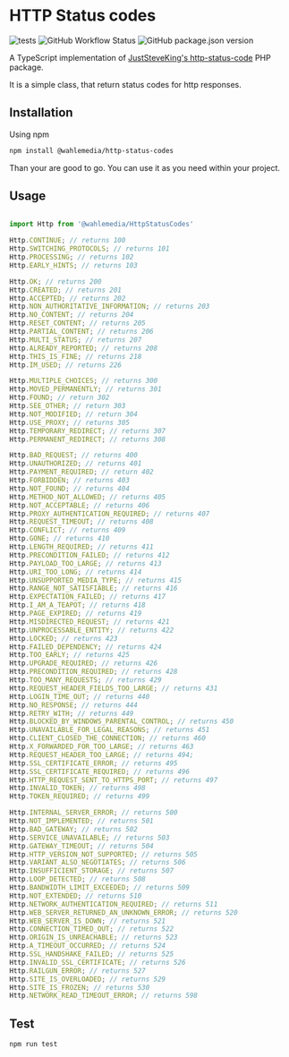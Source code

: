 # HTTP Status codes

![tests](https://github.com/wahlemedia/http-status-codes/workflows/tests/badge.svg)
![GitHub Workflow Status](https://img.shields.io/github/workflow/status/wahlemedia/http-status-codes/tests)
![GitHub package.json version](https://img.shields.io/github/package-json/v/wahlemedia/http-status-codes)
  
A TypeScript implementation of [JustSteveKing's http-status-code](https://github.com/JustSteveKing/http-status-code) PHP package. 

It is a simple class, that return status codes for http responses.

## Installation

Using npm  

```bash
npm install @wahlemedia/http-status-codes
```

Than your are good to go. You can use it as you need within your project.


## Usage

```js

import Http from '@wahlemedia/HttpStatusCodes'

Http.CONTINUE; // returns 100
Http.SWITCHING_PROTOCOLS; // returns 101
Http.PROCESSING; // returns 102
Http.EARLY_HINTS; // returns 103

Http.OK; // returns 200
Http.CREATED; // returns 201
Http.ACCEPTED; // returns 202
Http.NON_AUTHORITATIVE_INFORMATION; // returns 203
Http.NO_CONTENT; // returns 204
Http.RESET_CONTENT; // returns 205
Http.PARTIAL_CONTENT; // returns 206
Http.MULTI_STATUS; // returns 207
Http.ALREADY_REPORTED; // returns 208
Http.THIS_IS_FINE; // returns 218
Http.IM_USED; // returns 226

Http.MULTIPLE_CHOICES; // returns 300
Http.MOVED_PERMANENTLY; // returns 301
Http.FOUND; // return 302
Http.SEE_OTHER; // return 303
Http.NOT_MODIFIED; // return 304
Http.USE_PROXY; // returns 305
Http.TEMPORARY_REDIRECT; // returns 307
Http.PERMANENT_REDIRECT; // returns 308

Http.BAD_REQUEST; // returns 400
Http.UNAUTHORIZED; // returns 401
Http.PAYMENT_REQUIRED; // return 402
Http.FORBIDDEN; // returns 403
Http.NOT_FOUND; // returns 404
Http.METHOD_NOT_ALLOWED; // returns 405
Http.NOT_ACCEPTABLE; // returns 406
Http.PROXY_AUTHENTICATION_REQUIRED; // returns 407
Http.REQUEST_TIMEOUT; // returns 408
Http.CONFLICT; // returns 409
Http.GONE; // returns 410
Http.LENGTH_REQUIRED; // returns 411
Http.PRECONDITION_FAILED; // returns 412
Http.PAYLOAD_TOO_LARGE; // returns 413
Http.URI_TOO_LONG; // returns 414
Http.UNSUPPORTED_MEDIA_TYPE; // returns 415
Http.RANGE_NOT_SATISFIABLE; // returns 416
Http.EXPECTATION_FAILED; // returns 417
Http.I_AM_A_TEAPOT; // returns 418
Http.PAGE_EXPIRED; // returns 419
Http.MISDIRECTED_REQUEST; // returns 421
Http.UNPROCESSABLE_ENTITY; // returns 422
Http.LOCKED; // returns 423
Http.FAILED_DEPENDENCY; // returns 424
Http.TOO_EARLY; // returns 425
Http.UPGRADE_REQUIRED; // returns 426
Http.PRECONDITION_REQUIRED; // returns 428
Http.TOO_MANY_REQUESTS; // returns 429
Http.REQUEST_HEADER_FIELDS_TOO_LARGE; // returns 431
Http.LOGIN_TIME_OUT; // returns 440
Http.NO_RESPONSE; // returns 444
Http.RETRY_WITH; // returns 449
Http.BLOCKED_BY_WINDOWS_PARENTAL_CONTROL; // returns 450
Http.UNAVAILABLE_FOR_LEGAL_REASONS; // returns 451
Http.CLIENT_CLOSED_THE_CONNECTION; // returns 460
Http.X_FORWARDED_FOR_TOO_LARGE; // returns 463
Http.REQUEST_HEADER_TOO_LARGE; // returns 494;
Http.SSL_CERTIFICATE_ERROR; // returns 495
Http.SSL_CERTIFICATE_REQUIRED; // returns 496
Http.HTTP_REQUEST_SENT_TO_HTTPS_PORT; // returns 497
Http.INVALID_TOKEN; // returns 498
Http.TOKEN_REQUIRED; // returns 499

Http.INTERNAL_SERVER_ERROR; // returns 500
Http.NOT_IMPLEMENTED; // returns 501
Http.BAD_GATEWAY; // returns 502
Http.SERVICE_UNAVAILABLE; // returns 503
Http.GATEWAY_TIMEOUT; // returns 504
Http.HTTP_VERSION_NOT_SUPPORTED; // returns 505
Http.VARIANT_ALSO_NEGOTIATES; // returns 506
Http.INSUFFICIENT_STORAGE; // returns 507
Http.LOOP_DETECTED; // returns 508
Http.BANDWIDTH_LIMIT_EXCEEDED; // returns 509
Http.NOT_EXTENDED; // returns 510
Http.NETWORK_AUTHENTICATION_REQUIRED; // returns 511
Http.WEB_SERVER_RETURNED_AN_UNKNOWN_ERROR; // returns 520
Http.WEB_SERVER_IS_DOWN; // returns 521
Http.CONNECTION_TIMED_OUT; // returns 522
Http.ORIGIN_IS_UNREACHABLE; // returns 523
Http.A_TIMEOUT_OCCURRED; // returns 524
Http.SSL_HANDSHAKE_FAILED; // returns 525
Http.INVALID_SSL_CERTIFICATE; // returns 526
Http.RAILGUN_ERROR; // returns 527
Http.SITE_IS_OVERLOADED; // returns 529
Http.SITE_IS_FROZEN; // returns 530
Http.NETWORK_READ_TIMEOUT_ERROR; // returns 598
```

## Test

```bash
npm run test
```
